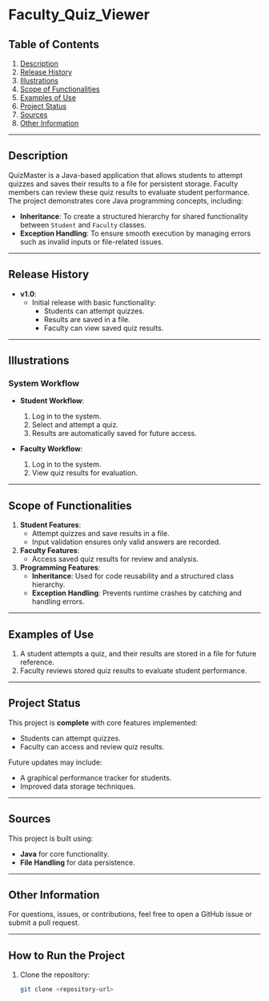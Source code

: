 # **Faculty_Quiz_Viewer**

## **Table of Contents**
1. [Description](#description)
2. [Release History](#release-history)
3. [Illustrations](#illustrations)
4. [Scope of Functionalities](#scope-of-functionalities)
5. [Examples of Use](#examples-of-use)
6. [Project Status](#project-status)
7. [Sources](#sources)
8. [Other Information](#other-information)

---

## **Description**
QuizMaster is a Java-based application that allows students to attempt quizzes and saves their results to a file for persistent storage. Faculty members can review these quiz results to evaluate student performance. The project demonstrates core Java programming concepts, including:

- **Inheritance**: To create a structured hierarchy for shared functionality between `Student` and `Faculty` classes.
- **Exception Handling**: To ensure smooth execution by managing errors such as invalid inputs or file-related issues.

---

## **Release History**
- **v1.0**:
  - Initial release with basic functionality:
    - Students can attempt quizzes.
    - Results are saved in a file.
    - Faculty can view saved quiz results.

---

## **Illustrations**
### **System Workflow**
- **Student Workflow**:
  1. Log in to the system.
  2. Select and attempt a quiz.
  3. Results are automatically saved for future access.

- **Faculty Workflow**:
  1. Log in to the system.
  2. View quiz results for evaluation.

---

## **Scope of Functionalities**
1. **Student Features**:
   - Attempt quizzes and save results in a file.
   - Input validation ensures only valid answers are recorded.
2. **Faculty Features**:
   - Access saved quiz results for review and analysis.
3. **Programming Features**:
   - **Inheritance**: Used for code reusability and a structured class hierarchy.
   - **Exception Handling**: Prevents runtime crashes by catching and handling errors.

---

## **Examples of Use**
1. A student attempts a quiz, and their results are stored in a file for future reference.
2. Faculty reviews stored quiz results to evaluate student performance.

---

## **Project Status**
This project is **complete** with core features implemented:
- Students can attempt quizzes.
- Faculty can access and review quiz results.

Future updates may include:
- A graphical performance tracker for students.
- Improved data storage techniques.

---

## **Sources**
This project is built using:
- **Java** for core functionality.
- **File Handling** for data persistence.

---

## **Other Information**
For questions, issues, or contributions, feel free to open a GitHub issue or submit a pull request.

---

## **How to Run the Project**
1. Clone the repository:
   ```bash
   git clone <repository-url>
